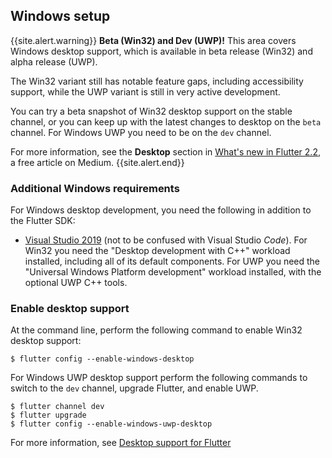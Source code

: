 ## Windows setup

{{site.alert.warning}}
  **Beta (Win32) and Dev (UWP)!**
  This area covers Windows desktop support,
  which is available in beta release (Win32)
  and alpha release (UWP).

  The Win32 variant still has notable feature gaps,
  including accessibility support, while the
  UWP variant is still in very active development.

  You can try a beta snapshot of Win32 desktop support
  on the stable channel, or you can keep up
  with the latest changes to desktop on the
  `beta` channel. For Windows UWP you need
  to be on the `dev` channel.

  For more information, see the **Desktop**
  section in [What's new in Flutter 2.2][],
  a free article on Medium.
{{site.alert.end}}

[What's new in Flutter 2.2]: {{site.flutter-medium}}/whats-new-in-flutter-2-2-fd00c65e2039

### Additional Windows requirements

For Windows desktop development,
you need the following in addition to the Flutter SDK:

* [Visual Studio 2019][] (not to be confused with
  Visual Studio _Code_). For Win32 you need the
  "Desktop development with C++" workload installed,
  including all of its default components. For UWP
  you need the "Universal Windows Platform development"
  workload installed, with the optional UWP C++ tools.

[Visual Studio 2019]: https://visualstudio.microsoft.com/thank-you-downloading-visual-studio/?sku=community&rel=16

### Enable desktop support

At the command line,
perform the following command to enable Win32 desktop support:

```terminal
$ flutter config --enable-windows-desktop
```

For Windows UWP desktop support perform the following commands to switch to
the `dev` channel, upgrade Flutter, and enable UWP.

```terminal
$ flutter channel dev
$ flutter upgrade
$ flutter config --enable-windows-uwp-desktop
```

For more information, see [Desktop support for Flutter][]

[Desktop support for Flutter]: {{site.url}}/desktop
